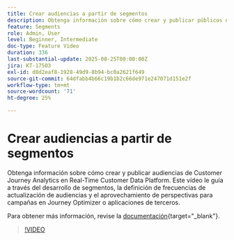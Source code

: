 ```yaml
---
title: Crear audiencias a partir de segmentos
description: Obtenga información sobre cómo crear y publicar públicos de Customer Journey Analytics en Real-Time Customer Data Platform.
feature: Segments
role: Admin, User
level: Beginner, Intermediate
doc-type: Feature Video
duration: 336
last-substantial-update: 2025-08-25T00:00:00Z
jira: KT-17503
exl-id: d8d2eaf8-1928-49d9-8b94-bc0a2621f649
source-git-commit: 64dfabb4b66c19b1b2c66de971e247071d151e2f
workflow-type: tm+mt
source-wordcount: '71'
ht-degree: 25%

---
```


# Crear audiencias a partir de segmentos

Obtenga información sobre cómo crear y publicar audiencias de Customer Journey Analytics en Real-Time Customer Data Platform. Este vídeo le guía a través del desarrollo de segmentos, la definición de frecuencias de actualización de audiencias y el aprovechamiento de perspectivas para campañas en Journey Optimizer o aplicaciones de terceros.

Para obtener más información, revise la [documentación](https://experienceleague.adobe.com/es/docs/analytics-platform/using/cja-components/audiences/publish){target="_blank"}.

>[!VIDEO](https://video.tv.adobe.com/v/3471276/?learn=on&captions=spa)

